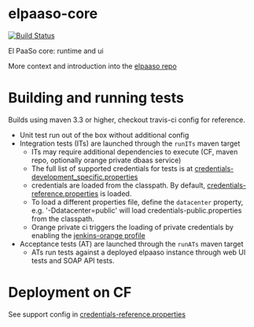 # elpaaso-core

[![Build Status](https://travis-ci.org/Orange-OpenSource/elpaaso-core.svg?branch=master)](https://travis-ci.org/Orange-OpenSource/elpaaso-core)

El PaaSo core: runtime and ui

More context and introduction into the [elpaaso repo](https://github.com/Orange-OpenSource/elpaaso)

# Building and running tests

Builds using maven 3.3 or higher, checkout travis-ci config for reference.
* Unit test run out of the box without additional config
* Integration tests (ITs) are launched through the ``runITs`` maven target
   * ITs may require additional dependencies to execute (CF, maven repo, optionally orange private dbaas service)
   * The full list of supported credentials for tests is at [credentials-development_specific.properties](https://github.com/Orange-OpenSource/elpaaso-core/blob/faa5578e136cd81a31ad7a2b711f5db655b3fe9f/cloud-commons-parent/cloud-commons-test-configurations/src/main/resources/com/francetelecom/clara/cloud/commons/testconfigurations/diff/credentials-development_specific.properties)
   * credentials are loaded from the classpath. By default, [credentials-reference.properties](https://github.com/Orange-OpenSource/elpaaso-core/blob/faa5578e136cd81a31ad7a2b711f5db655b3fe9f/cloud-commons-parent/cloud-commons-test-configurations/src/main/resources/com/francetelecom/clara/cloud/commons/testconfigurations/credentials-reference.properties) is loaded.
   * To load a different properties file, define the `datacenter` property, e.g. '-Ddatacenter=public' will load credentials-public.properties from the classpath.
   * Orange private ci triggers the loading of private credentials by enabling the [jenkins-orange profile](https://github.com/Orange-OpenSource/elpaaso-core/blob/497f71b3c396c7e879334a15fcdaee2220b92a92/pom.xml#L1241-L1258)
* Acceptance tests (AT) are launched through the ``runATs`` maven target
  * ATs run tests against a deployed elpaaso instance through web UI tests and SOAP API tests.

# Deployment on CF

See support config in [credentials-reference.properties](https://github.com/Orange-OpenSource/elpaaso-core/blob/faa5578e136cd81a31ad7a2b711f5db655b3fe9f/cloud-commons-parent/cloud-commons-test-configurations/src/main/resources/com/francetelecom/clara/cloud/commons/testconfigurations/credentials-reference.properties)
